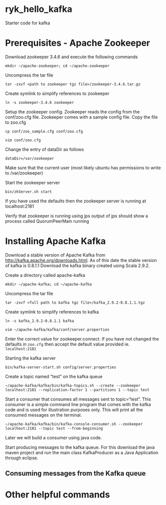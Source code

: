 ryk_hello_kafka
===============

Starter code for kafka

Prerequisites - Apache Zookeeper
================================
Download zookeeper 3.4.6 and execute the following commands

```mkdir ~/apache-zookeeper; cd ~/apache-zookeeper```

Uncompress the tar file

```tar -zxvf <path to zookeeper tgz file>/zookeeper-3.4.6.tar.gz```

Create symlink to simplify references to zookeeper

```ln -s zookeeper-3.4.6 zookeeper```

Setup the zookeeper config. Zookeeper reads the config from the conf/zoo.cfg file. Zookeeper comes with a sample config file. Copy the file to zoo.cfg

```cp conf/zoo_sample.cfg conf/zoo.cfg```

```vim conf/zoo.cfg```

Change the entry of dataDir as follows

    dataDir=/var/zookeeper

Make sure that the current user (most likely ubuntu has permissions to write to /var/zookeeper)

Start the zookeeper server

```bin/zkServer.sh start```

If you have used the defaults then the zookeeper server is running at localhost:2181

Verify that zookeeper is running using jps
output of jps should show a process called QuorumPeerMain running

Installing Apache Kafka
=======================

Download a stable version of Apache Kafka from http://kafka.apache.org/downloads.html. As of this date the stable version of kafka is 0.8.1.1 Download the kafka binary created using Scala 2.9.2. 


Create a directory called apache-kafka

```mkdir ~/apache-kafka; cd ~/apache-kafka```

Uncompress the tar file

```tar -zxvf <full path to kafka tgz file>/kafka_2.9.2-0.8.1.1.tgz```


Create symlink to simplify references to kafka

```ln -s kafka_2.9.2-0.8.1.1 kafka```

```vim ~/apache-kafka/kafka/conf/server.properties```

Enter the correct value for zookeeper.connect. If you have not changed the defaults in ```zoo.cfg``` then accept the default value provided ie. ```localhost:2181```

Starting the kafka server

```bin/kafka-server-start.sh config/server.properties```

Create a topic named “test” on the kafka queue

```~/apache-kafka/kafka/bin/kafka-topics.sh --create --zookeeper localhost:2181 --replication-factor 1 --partitions 1 --topic test```

Start a consumer that consumes all messages sent to topic=“test”. This consumer is a simple command line program that comes with the kafka code and is used for illustration purposes only. This will print all the consumed messages on the terminal.

```~/apache-kafka/kafka/bin/kafka-console-consumer.sh --zookeeper localhost:2181 --topic test --from-beginning```

Later we will build a consumer using java code. 

Start producing messages to the kafka queue.
For this download the java maven project and run the main class KafkaProducer as a Java Application through eclipse.

Consuming messages from the Kafka queue
---------------------------------------

Other helpful commands
======================
